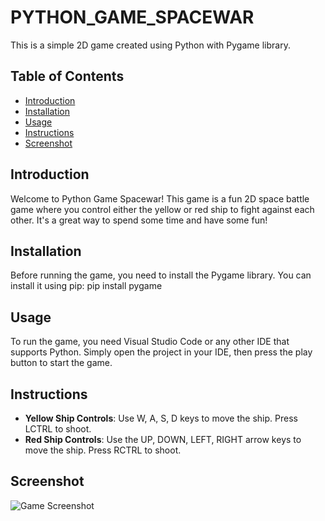 # PYTHON_GAME_SPACEWAR

This is a simple 2D game created using Python with Pygame library.

## Table of Contents

- [Introduction](#introduction)
- [Installation](#installation)
- [Usage](#usage)
- [Instructions](#instructions)
- [Screenshot](#screenshot)

## Introduction

Welcome to Python Game Spacewar! This game is a fun 2D space battle game where you control either the yellow or red ship to fight against each other. It's a great way to spend some time and have some fun!

## Installation

Before running the game, you need to install the Pygame library. You can install it using pip: pip install pygame

## Usage

To run the game, you need Visual Studio Code or any other IDE that supports Python. Simply open the project in your IDE, then press the play button to start the game.

## Instructions

- **Yellow Ship Controls**: Use W, A, S, D keys to move the ship. Press LCTRL to shoot.
- **Red Ship Controls**: Use the UP, DOWN, LEFT, RIGHT arrow keys to move the ship. Press RCTRL to shoot.

## Screenshot

![Game Screenshot](https://github.com/Lussskki/PYTHON_GAME/blob/master/Assets/Screenshot.png)


